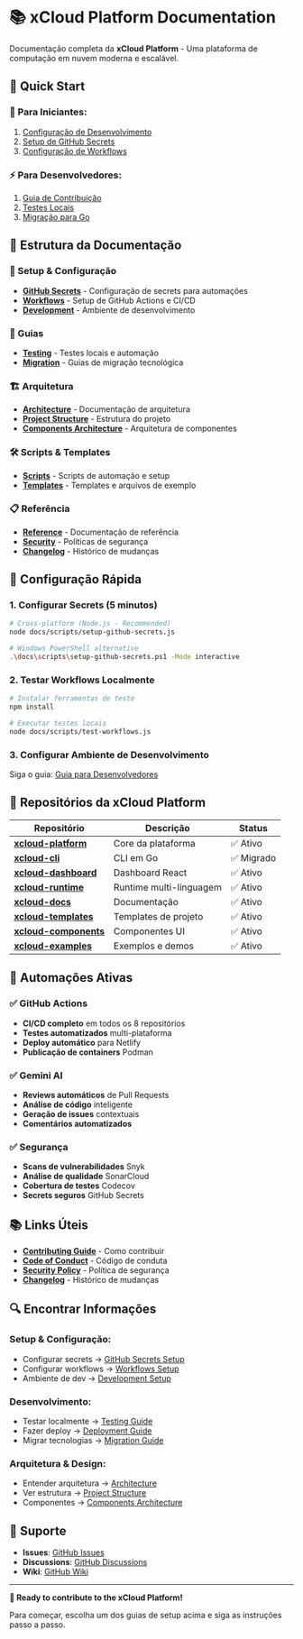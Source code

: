 # 📚 xCloud Platform Documentation

Documentação completa da **xCloud Platform** - Uma plataforma de computação em nuvem moderna e escalável.

## 🎯 **Quick Start**

### **🚀 Para Iniciantes:**
1. [Configuração de Desenvolvimento](setup/development/guia-do-desenvolvedor.md)
2. [Setup de GitHub Secrets](setup/github-secrets/inicio-rapido-secrets.md)
3. [Configuração de Workflows](setup/workflows/setup-completo-actions.md)

### **⚡ Para Desenvolvedores:**
1. [Guia de Contribuição](setup/development/como-contribuir.md)
2. [Testes Locais](guides/testing/teste-workflows-local.md)
3. [Migração para Go](guides/migration/migracao-cli-go.md)

## 📖 **Estrutura da Documentação**

### **🔧 Setup & Configuração**
- **[GitHub Secrets](setup/github-secrets/)** - Configuração de secrets para automações
- **[Workflows](setup/workflows/)** - Setup de GitHub Actions e CI/CD
- **[Development](setup/development/)** - Ambiente de desenvolvimento

### **📖 Guias**
- **[Testing](guides-testing/)** - Testes locais e automação
- **[Migration](guides/migration/)** - Guias de migração tecnológica

### **🏗️ Arquitetura**
- **[Architecture](architecture/)** - Documentação de arquitetura
- **[Project Structure](architecture/estrutura-do-projeto.md)** - Estrutura do projeto
- **[Components Architecture](architecture/arquitetura-de-componentes.md)** - Arquitetura de componentes

### **🛠️ Scripts & Templates**
- **[Scripts](scripts/)** - Scripts de automação e setup
- **[Templates](templates/)** - Templates e arquivos de exemplo

### **📋 Referência**
- **[Reference](reference/)** - Documentação de referência
- **[Security](reference/seguranca.md)** - Políticas de segurança
- **[Changelog](reference/changelog.md)** - Histórico de mudanças

## 🚀 **Configuração Rápida**

### **1. Configurar Secrets (5 minutos)**
```bash
# Cross-platform (Node.js - Recommended)
node docs/scripts/setup-github-secrets.js

# Windows PowerShell alternative
.\docs\scripts\setup-github-secrets.ps1 -Mode interactive
```

### **2. Testar Workflows Localmente**
```bash
# Instalar ferramentas de teste
npm install

# Executar testes locais
node docs/scripts/test-workflows.js
```

### **3. Configurar Ambiente de Desenvolvimento**
Siga o guia: [Guia para Desenvolvedores](setup/development/guia-do-desenvolvedor.md)

## 🎯 **Repositórios da xCloud Platform**

| Repositório | Descrição | Status |
|-------------|-----------|---------|
| **[xcloud-platform](https://github.com/PageCloudv1/xcloud-platform)** | Core da plataforma | ✅ Ativo |
| **[xcloud-cli](https://github.com/PageCloudv1/xcloud-cli)** | CLI em Go | ✅ Migrado |
| **[xcloud-dashboard](https://github.com/PageCloudv1/xcloud-dashboard)** | Dashboard React | ✅ Ativo |
| **[xcloud-runtime](https://github.com/PageCloudv1/xcloud-runtime)** | Runtime multi-linguagem | ✅ Ativo |
| **[xcloud-docs](https://github.com/PageCloudv1/xcloud-docs)** | Documentação | ✅ Ativo |
| **[xcloud-templates](https://github.com/PageCloudv1/xcloud-templates)** | Templates de projeto | ✅ Ativo |
| **[xcloud-components](https://github.com/PageCloudv1/xcloud-components)** | Componentes UI | ✅ Ativo |
| **[xcloud-examples](https://github.com/PageCloudv1/xcloud-examples)** | Exemplos e demos | ✅ Ativo |

## 🤖 **Automações Ativas**

### **✅ GitHub Actions**
- **CI/CD completo** em todos os 8 repositórios
- **Testes automatizados** multi-plataforma
- **Deploy automático** para Netlify
- **Publicação de containers** Podman

### **✅ Gemini AI**
- **Reviews automáticos** de Pull Requests
- **Análise de código** inteligente
- **Geração de issues** contextuais
- **Comentários automatizados**

### **✅ Segurança**
- **Scans de vulnerabilidades** Snyk
- **Análise de qualidade** SonarCloud
- **Cobertura de testes** Codecov
- **Secrets seguros** GitHub Secrets

## 📚 **Links Úteis**

- **[Contributing Guide](setup/development/como-contribuir.md)** - Como contribuir
- **[Code of Conduct](setup/development/codigo-de-conduta.md)** - Código de conduta
- **[Security Policy](reference/seguranca.md)** - Política de segurança
- **[Changelog](reference/changelog.md)** - Histórico de mudanças

## 🔍 **Encontrar Informações**

### **Setup & Configuração:**
- Configurar secrets → [GitHub Secrets Setup](setup/github-secrets/)
- Configurar workflows → [Workflows Setup](setup/workflows/)
- Ambiente de dev → [Development Setup](setup/development/)

### **Desenvolvimento:**
- Testar localmente → [Testing Guide](guides/testing/)
- Fazer deploy → [Deployment Guide](guides/deployment/)
- Migrar tecnologias → [Migration Guide](guides/migration/)

### **Arquitetura & Design:**
- Entender arquitetura → [Architecture](architecture/)
- Ver estrutura → [Project Structure](architecture/estrutura-do-projeto.md)
- Componentes → [Components Architecture](architecture/arquitetura-de-componentes.md)

## 🎯 **Suporte**

- **Issues**: [GitHub Issues](https://github.com/PageCloudv1/xcloud-platform/issues)
- **Discussions**: [GitHub Discussions](https://github.com/PageCloudv1/xcloud-platform/discussions)
- **Wiki**: [GitHub Wiki](https://github.com/PageCloudv1/xcloud-platform/wiki)

---

**🚀 Ready to contribute to the xCloud Platform!** 

Para começar, escolha um dos guias de setup acima e siga as instruções passo a passo.